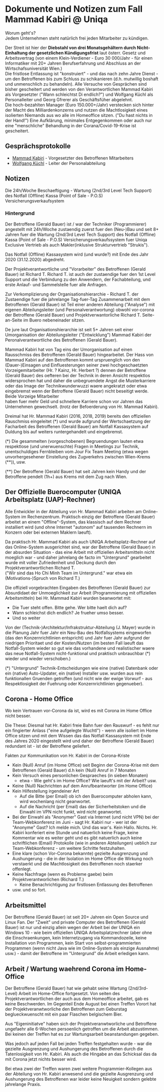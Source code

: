 # Dokumente und Notizen zum Fall Mammad Kabiri @ Uniqa

Worum geht's?    
Jedem Unternehmen steht natürlich frei jeden Mitarbeiter zu kündigen.

Der Streit ist hier der **Diebstahl von drei Monatsgehältern durch Nicht-Einhaltung der gesetzlichen Kündigungsfrist** 
laut österr. Gesetz und Arbeitsvertrag (von einem Klein-Verdiener - Euro 30 000/Jahr - für einen Informatiker mit 20+ Jahren Berufserfahrung und Abschluss an der Wirtschafsuniversität Wien.)  
Die fristlose Entlassung ist "konstruiert" - und das nach zehn Jahre Dienst - 
um den Betroffenen bis zum Schluss zu schikanieren (d.h. mutwillig boshaft und unmenschlich zu behandeln). 
Alle Versuche von Gesprächen sind bisher gescheitert und werden von den Verantwortlichen Mammad Kabiri als Vorgesetzter
("Wann schleichtst Di endlich?")
und Wolfgang Küchl als Personalleiter und Georg Gfrerer als Geschäftsfüher abgelehnt.  
Die hoch-bezahlten Manager (Euro 150.000+/Jahr) verstecken sich hinter der Macht des Milliardenkonzerns
und nutzen die Machtlosigkeit eines isolierten Niemands aus wo alle im Homeoffice sitzen. ("Du hast nichts in der Hand!")
Eine Aufklärung, minimales Entgegenkommen oder auch nur eine "menschliche" Behandlung in der Corana/Covid-19-Krise ist gescheitert.



## Gesprächsprotokolle

- [Mammad Kabiri](mammad.kabiri)  - Vorgesetzter des Betroffenen Mitarbeiters
- [Wolfgang Küchl](wolfgang.kuechl) - Leiter der Personalabteilung




## Notizen

Die 24h/Woche Beschaeftigung - Wartung (2nd/3rd Level Tech Support) 
des Notfall (Offline) Kassa (Point of Sale - P.O.S) Versicherungsverkaufsystem 

### Hintergrund

Der Betroffene (Gerald Bauer) ist / war der Techniker (Programmierer) 
angestellt mit 24h/Woche zustaendig zuerst
fuer den (Neu-)Bau und seit 8+ Jahren fuer die Wartung
(2nd/3rd Level Tech Support)  des
Notfall (Offline) Kassa (Point of Sale - P.O.S) Versicherungsverkaufssystem
fuer Uniqa Exclusive Vertrieb als auch Makler(inklusive Strukturvertrieb "Strukis").

Das Notfall (Offline) Kassasystem wird (und wurde?) mit Ende des Jahr 2020 (31.12.2020) 
abgedreht.

Der Projektverantwortliche und "Vorarbeiter" des Betroffenen (Gerald Bauer)
ist Richard T.  Richard T. ist auch der zustaendige fuer den 1st Level Support
und die Verbindung zu den Anwendern, der Fachabteilung, und erste Anlauf- und
Sammelstelle fuer alle Anfragen.

Zur Verkomplizierung der Organisationshierarchie - 
Richard T. der Zustaendige fuer die jahrelange Tag-fuer-Tag Zusammenarbeit
mit dem Betroffenen (Gerald Bauer) 
ist Teil einer anderen Abteilung ("Analyse") mit eigenen Abteilungsleiter 
(und Personalverantwortung)
obwohl vor-corona der Betroffene (Gerald Bauer) und Projektverwantorliche 
Richard T. Seite-an-Seite im Buero
nebeneinader sitzen.

De jure laut Organisationshierarchie ist seit 5+ Jahren seit einer
Umorganisation der Abteilungsleiter ("Entwicklung") Mammad Kabiri 
der Peronalverantwortliche des Betroffenen (Gerald Bauer).

Mammad Kabiri hat von Tag eins der Umorganisation auf einen Rausschmiss
des Betroffenen (Gerald Bauer) hingearbeitet.
Der Hass von Mammad Kabiri auf den Betroffenen kommt 
urspruenglich von den (Dauer-)Einsagen und Einfluesterungen seiner 
zwei hochgeschaetzten Vorzeigemitarbeiter (Hr. ? Kainz, Hr. Herbert ?)
dennen der Betroffene (Gerald Bauer) des oefteren bei der Technik
in deren Ansicht respektlos widersprochen hat 
und daher die unbegruendete Angst die Musterkarriere oder das Image der Technikwunderwuzzi
waere angekratzt oder etwa eingebremst wenn der Betroffene (Gerald Bauer) nicht beseitigt werde. 
Beide Vorzeige Mitarbeiter  
haben fuer mehr Geld und schnellere Karriere 
schon vor Jahren das Unternehmen gewechselt.
(trotz der Befoerderung von Hr. Mammad Kabiri).

Dreimal hat Hr. Mammad Kabiri (2016, 2018, 2019) bereits den
offiziellen Rauschmiss eingeleitet (*) und wurde aufgrund der Wertschaetzung
der Facharbeit des Betroffenen (Gerald Bauer) am Notfall Kassasystem auf Duldung
bis auf weiters runtergehandelt und eingebremst.


(*) Die gesammelten (vorgeschobenen) Begruendungen lauten etwa
 respektlose (und unerwuenschte) Fragen 
in Meetings zur Technik, unentschuldiges Fernbleiben vom Jour Fix Team Meeting 
(etwa wegen unvorhergesehener Einstellung des Zugverkehrs zwischen Wien-Krems (**)),
usw.

(**) Der Betroffene (Gerald Bauer) hat seit Jahren kein Handy
und der Betroffene pendelt (1h+) aus Krems mit dem Zug nach Wien.



## Der Offizielle Buerocomputer (UNIQA Arbeitsplatz (UAP)-Rechner)

Alle Entwickler in der Abteilung von Hr. Mammad Kabiri
arbeiten am Online-System im Rechenzentrum. Praktisch einzig
der Betroffene (Gerald Bauer) arbeitet an einem "Offline"-System,
das klassisch auf dem Rechner installiert wird 
(und ohne Internet "autonom" auf tausenden Rechnern im Konzern oder bei externen Maklern laeuft).

Da praktisch Hr. Mammad Kabiri als auch UNIQA Arbeitsplatz-Rechner auf das Online-System
ausgerichtet sind, war der Betroffene (Gerald Bauer) 
in der absurden Situation - das eine Arbeit mit offiziellen Arbeitsmitteln nicht
moeglich war - und daher jahrelang de facto im "Untergrund" gearbeitet wurde
mit voller Zufriedenheit und Deckung durch den Projektverantwortlichen 
Richard T.  
("Wir sind das Ho Chi Minh Team im Untergrund." 
war etwa ein (Motivations-)Spruch von Richard T.)


Die offiziell vorgebrachten Eingaben des Betroffenen (Gerald Bauer)
zur Absurdidaet der Unmoeglichkeit zur Arbeit 
(Programmierung mit offiziellen Arbeitsmitteln)
bei Hr. Mammad Kabiri wurden beanwortet mit:
- Die Tuer steht offen. Bitte gehe. Wer bitte haelt dich auf?
- Wann schleichst dich endlich? Je frueher umso besser.
- Und so weiter

Von der (Technik-)Architektur/Infrakstruktur-Abteilung (J. Mayer) wurde in die Planung Jahr fuer Jahr
ein Neu-Bau des Notfallsystems eingeworfen (das den Konzernrichtlinien entspricht)
und Jahr fuer Jahr aufgrund der niedrigen Prioritaet und der Kosten/Nutzen 
(im besten Fall laeuft das Notfall-System wieder so gut wie das vorhandene und
realistischer waere das neue Notfall-System nicht-funktional und praktisch unbrauchbar (*)
wieder und wieder verschoben.) 

(*) "Untergrund" Technik-Entscheidungen wie eine (native) Datenbank 
oder ein (native) Auto-Updater, ein (native) Installer usw. wurden aus rein funktionallen
Gruenden getroffen (und nicht wie der ewige Vorwurf - aus Respektlosigkeit der Fuehrung oder
Konzernrichtlinien gegenueber). 



## Corona - Home Office

Wo kein Vertrauen vor-Corona da ist, wird es mit Corona im Home Office nicht besser.

Die These: Diesmal hat Hr. Kabiri freie Bahn fuer den Rauswurf - 
es fehlt nur ein fingierter Anlass ("eine aufgelegte Wuchtl") -
wenn alle isoliert im Home Office sitzen
und mit dem Wissen das das Notfall Kassasystem mit Ende des Jahres 2020
eingestellt wird und daher der Betroffene (Gerald Bauer) redundant ist - ist der Betroffene geliefert.

Fakten zur Kommunikation von Hr. Kabiri in der Corona-Kriste 

- Kein (Null) Anruf (im Home Office) seit Beginn der Corona-Krise mit dem Betroffenen (Gerald Bauer)
  d.h kein (Null) Anruf in 7 Monaten
- Kein Versuch eines personlichen Gespraeches (in sieben Monaten)
  - etwa - Wie geht's im Home Office? Wie laeuft's mit der Arbeit? usw.
- Keine (Null) Nachrichten auf dem Anrufbeantworter (im Home Office)
- Kein Hilfestellung irgendeiner Art 
  - Auf die Bitte (per Email) ob ich den Buerocomputer abholen kann, wird wochenlang nicht geanwortet.
  - Auf die Nachricht (per Email) das der Sicherheitstoken und die Einwahl im VPN nicht funkt,
    wird nicht geanwortet.
- Bei der Einwahl als "Anonymer" Gast via Internet (und nicht VPN) bei der Team-Webkonferenz im Juni -
  sagt Hr. Kabiri nur - wer ist der "Anonyme" Gast? Ich melde mich. Und das war's.
  Kein Hallo. Nichts. 
  Hr. Kabiri konferiert eine Stunde und natuerlich keine Frage, keine Kommentar wie es weiter geht
  und es gibt natuerlich auch keine schriftlichen (Email) Protokolle
  (wie in anderen Abteilungen) ueblich zur Team-Webkonferenz - um weitere Schritte festzuhalten.
-  Eine klare (schon Vor-Corona bekannte) gezielte Ausgrenzung und Aushungerung -
   die in der Isolation im Home Office die Wirkung noch verstaerkt
   und die Machtlosigkeit des Betroffenen noch staerker offenlegt.
- Keine Nachfrage (wenn es Probleme gaebe) beim Projektverantworlichen (Richard T.)
  - Keine Benachrichtigung zur firstlosen Entlassung des Betroffenen   
- usw. und so fort.  
 

## Arbeitsmittel

Der Betroffene (Gerald Bauer) ist seit 20+ Jahren ein Open Source und Linux Fan.
Der "Zweit" und private Computer des Betroffenen (Gerald Bauer) ist
nur und einzig allein wegen der Arbeit bei der UNIQA ein Windows 10 - 
wie beim offiziellen UNIQA Arbeitsplatzrechner 
(aber ohne die Einschraenkungen, kein Internetzugang via Kommandozeile, keine Installation von Programmen,
kein Start von selbst-programmierten Programmen (wenn nicht Java wie im Online-System als einzige Ausnahme) usw.) -
damit der Betroffene im "Untergrund" die Arbeit erledigen kann.


## Arbeit / Wartung waehrend Corona im Home-Office

Der Betroffene (Gerald Bauer) 
hat wie gehabt seine Wartung (2nd/3rd-Level) Arbeit
im Home-Office fortgesetzt.
Von seiten des Projektverantwortlichen der auch aus dem Homeoffice arbeitet,
gab es keine Beschwerden.
Im Gegenteil Ende August bei einen Treffen Vorort hat 
der Projektveranwtworliche den Betroffenen zum Geburstag 
beglueckwuenscht mit ein paar Flaschen belgischem Bier.

Aus "Eigeninitiatve" haben sich der Projektveranwtworliche
und Betroffene ungefaehr alle 6-Wochen persoenlich getroffen
um die Arbeit abzustimmen. Bei keinen der Treffen hat es zur Wartungsarbeit
beanstandungen gegeben.

Was jedoch auf jeden Fall bei jeden Treffen festgehalten wurde - war 
die gezielte Ausgrenzung und Aushungerung des Betroffenen durch 
die Tatenlosigkeit von Hr. Kabiri.  Als auch die Hingabe an das Schicksal
das da mit Corona jetzt nichts besser wird.

Bei etwa zwei der Treffen waren zwei weitere Programmier-Kollegen
aus der Abteilung von Hr. Kabiri anwesend und
die gezielte Ausgrenzung und Aushungerung des Betroffenen
war leider keine Neuigkeit sondern gelebte jahrelange Praxis.
